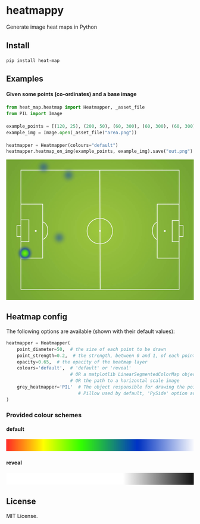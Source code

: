 # heatmappy
Generate image heat maps in Python 

## Install

`pip install heat-map`

## Examples

#### Given some points (co-ordinates) and a base image

```python
from heat_map.heatmap import Heatmapper, _asset_file
from PIL import Image

example_points = [(120, 25), (200, 50), (60, 300), (60, 300), (60, 300), (60, 300), (60, 300), (170, 250)]
example_img = Image.open(_asset_file("area.png"))

heatmapper = Heatmapper(colours="default")
heatmapper.heatmap_on_img(example_points, example_img).save("out.png")

```
![area](examples/out.png?raw=true)

## Heatmap config

The following options are available (shown with their default values):

```python
heatmapper = Heatmapper(
    point_diameter=50,  # the size of each point to be drawn
    point_strength=0.2,  # the strength, between 0 and 1, of each point to be drawn
    opacity=0.65,  # the opacity of the heatmap layer
    colours='default',  # 'default' or 'reveal'
                        # OR a matplotlib LinearSegmentedColorMap object 
                        # OR the path to a horizontal scale image
    grey_heatmapper='PIL'  # The object responsible for drawing the points
                           # Pillow used by default, 'PySide' option available if installed
)
```

### Provided colour schemes

#### default

![default colour scheme](/heat_map/assets/default.png?raw=true)

#### reveal

![reveal colour scheme](/heat_map/assets/reveal.png?raw=true)


## License

MIT License.
